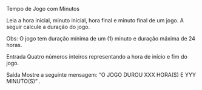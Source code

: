 Tempo de Jogo com Minutos

Leia a hora inicial, minuto inicial, hora final e minuto final de um jogo. A seguir calcule a duração do jogo.

Obs: O jogo tem duração mínima de um (1) minuto e duração máxima de 24 horas.

Entrada
Quatro números inteiros representando a hora de início e fim do jogo.

Saída
Mostre a seguinte mensagem: “O JOGO DUROU XXX HORA(S) E YYY MINUTO(S)” .

